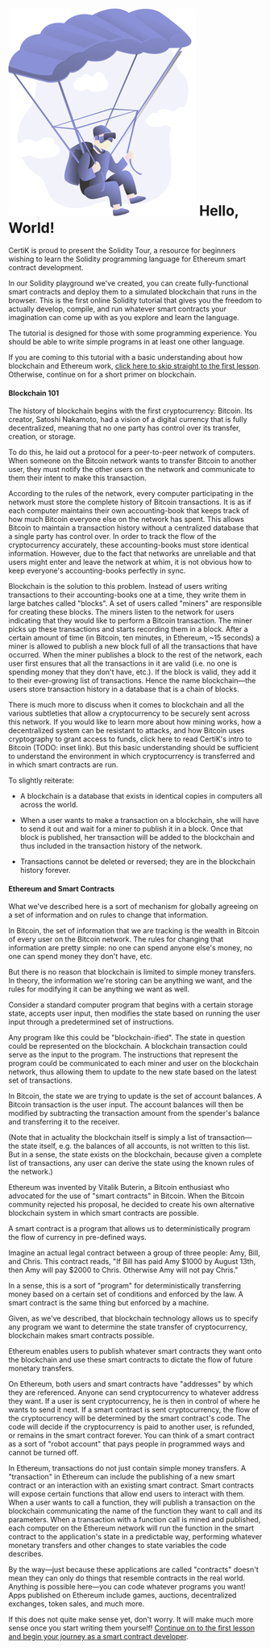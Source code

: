 # ![Image of Parachuate](/static/assets/parachute.png#parachute) Hello, World!

CertiK is proud to present the Solidity Tour, a resource for beginners wishing to learn the Solidity programming language for Ethereum smart contract development.

In our Solidity playground we've created, you can create fully-functional smart contracts and deploy them to a simulated blockchain that runs in the browser. This is the first online Solidity tutorial that gives you the freedom to actually develop, compile, and run whatever smart contracts your imagination can come up with as you explore and learn the language.

The tutorial is designed for those with some programming experience. You should be able to write simple programs in at least one other language.

If you are coming to this tutorial with a basic understanding about how blockchain and Ethereum work, [click here to skip straight to the first lesson](./2). Otherwise, continue on for a short primer on blockchain.

#### Blockchain 101

The history of blockchain begins with the first cryptocurrency: Bitcoin. Its creator, Satoshi Nakamoto, had a vision of a digital currency that is fully decentralized, meaning that no one party has control over its transfer, creation, or storage.

To do this, he laid out a protocol for a peer-to-peer network of computers. When someone on the Bitcoin network wants to transfer Bitcoin to another user, they must notify the other users on the network and communicate to them their intent to make this transaction.

According to the rules of the network, every computer participating in the network must store the complete history of Bitcoin transactions. It is as if each computer maintains their own accounting-book that keeps track of how much Bitcoin everyone else on the network has spent. This allows Bitcoin to maintain a transaction history without a centralized database that a single party has control over. In order to track the flow of the cryptocurrency accurately, these accounting-books must store identical information. However, due to the fact that networks are unreliable and that users might enter and leave the network at whim, it is not obvious how to keep everyone's accounting-books perfectly in sync.

Blockchain is the solution to this problem. Instead of users writing transactions to their accounting-books one at a time, they write them in large batches called "blocks". A set of users called "miners" are responsible for creating these blocks. The miners listen to the network for users indicating that they would like to perform a Bitcoin transaction. The miner picks up these transactions and starts recording them in a block. After a certain amount of time (in Bitcoin, ten minutes, in Ethereum, ~15 seconds) a miner is allowed to publish a new block full of all the transactions that have occurred. When the miner publishes a block to the rest of the network, each user first ensures that all the transactions in it are valid (i.e. no one is spending money that they don't have, etc.). If the block is valid, they add it to their ever-growing list of transactions. Hence the name blockchain&mdash;the users store transaction history in a database that is a chain of blocks.

There is much more to discuss when it comes to blockchain and all the various subtleties that allow a cryptocurrency to be securely sent across this network. If you would like to learn more about how mining works, how a decentralized system can be resistant to attacks, and how Bitcoin uses cryptography to grant access to funds, click here to read CertiK's intro to Bitcoin (TODO: inset link). But this basic understanding should be sufficient to understand the environment in which cryptocurrency is transferred and in which smart contracts are run.

To slightly reiterate:

- A blockchain is a database that exists in identical copies in computers all across the world.

- When a user wants to make a transaction on a blockchain, she will have to send it out and wait for a miner to publish it in a block. Once that block is published, her transaction will be added to the blockchain and thus included in the transaction history of the network.

- Transactions cannot be deleted or reversed; they are in the blockchain history forever.

#### Ethereum and Smart Contracts

What we've described here is a sort of mechanism for globally agreeing on a set of information and on rules to change that information.

In Bitcoin, the set of information that we are tracking is the wealth in Bitcoin of every user on the Bitcoin network. The rules for changing that information are pretty simple: no one can spend anyone else's money, no one can spend money they don't have, etc.

But there is no reason that blockchain is limited to simple money transfers. In theory, the information we're storing can be anything we want, and the rules for modifying it can be anything we want as well.

Consider a standard computer program that begins with a certain storage state, accepts user input, then modifies the state based on running the user input through a predetermined set of instructions.

Any program like this could be "blockchain-ified". The state in question could be represented on the blockchain. A blockchain transaction could serve as the input to the program. The instructions that represent the program could be communicated to each miner and user on the blockchain network, thus allowing them to update to the new state based on the latest set of transactions.

In Bitcoin, the state we are trying to update is the set of account balances. A Bitcoin transaction is the user input. The account balances will then be modified by subtracting the transaction amount from the spender's balance and transferring it to the receiver.

(Note that in actuality the blockchain itself is simply a list of transaction&mdash;the state itself, e.g. the balances of all accounts, is not written to this list. But in a sense, the state exists on the blockchain, because given a complete list of transactions, any user can derive the state using the known rules of the network.)

Ethereum was invented by Vitalik Buterin, a Bitcoin enthusiast who advocated for the use of "smart contracts" in Bitcoin. When the Bitcoin community rejected his proposal, he decided to create his own alternative blockchain system in which smart contracts are possible.

A smart contract is a program that allows us to deterministically program the flow of currency in pre-defined ways.

Imagine an actual legal contract between a group of three people: Amy, Bill, and Chris. This contract reads, "If Bill has paid Amy $1000 by August 13th, then Amy will pay $2000 to Chris. Otherwise Amy will not pay Chris."

In a sense, this is a sort of "program" for deterministically transferring money based on a certain set of conditions and enforced by the law. A smart contract is the same thing but enforced by a machine.

Given, as we've described, that blockchain technology allows us to specify any program we want to determine the state transfer of cryptocurrency, blockchain makes smart contracts possible.

Ethereum enables users to publish whatever smart contracts they want onto the blockchain and use these smart contracts to dictate the flow of future monetary transfers.

On Ethereum, both users and smart contracts have "addresses" by which they are referenced. Anyone can send cryptocurrency to whatever address they want. If a user is sent cryptocurrency, he is then in control of where he wants to send it next. If a smart contract is sent cryptocurrency, the flow of the cryptocurrency will be determined by the smart contract's code. The code will decide if the cryptocurrency is paid to another user, is refunded, or remains in the smart contract forever. You can think of a smart contract as a sort of "robot account" that pays people in programmed ways and cannot be turned off.

In Ethereum, transactions do not just contain simple money transfers. A "transaction" in Ethereum can include the publishing of a new smart contract or an interaction with an existing smart contract. Smart contracts will expose certain functions that allow end users to interact with them. When a user wants to call a function, they will publish a transaction on the blockchain communicating the name of the function they want to call and its parameters.  When a transaction with a function call is mined and published, each computer on the Ethereum network will run the function in the smart contract to the application's state in a predictable way, performing whatever monetary transfers and other changes to state variables the code describes.

By the way&mdash;just because these applications are called "contracts" doesn't mean they can only do things that resemble contracts in the real world. Anything is possible here&mdash;you can code whatever programs you want! Apps published on Ethereum include games, auctions, decentralized exchanges, token sales, and much more.

If this does not quite make sense yet, don't worry. It will make much more sense once you start writing them yourself! [Continue on to the first lesson and begin your journey as a smart contract developer](./2).
